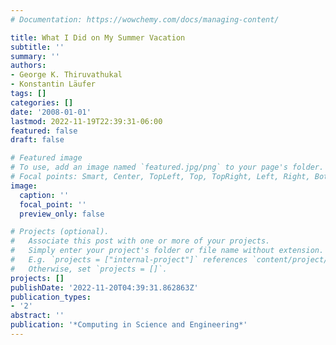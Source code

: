 ```yaml
---
# Documentation: https://wowchemy.com/docs/managing-content/

title: What I Did on My Summer Vacation
subtitle: ''
summary: ''
authors:
- George K. Thiruvathukal
- Konstantin Läufer
tags: []
categories: []
date: '2008-01-01'
lastmod: 2022-11-19T22:39:31-06:00
featured: false
draft: false

# Featured image
# To use, add an image named `featured.jpg/png` to your page's folder.
# Focal points: Smart, Center, TopLeft, Top, TopRight, Left, Right, BottomLeft, Bottom, BottomRight.
image:
  caption: ''
  focal_point: ''
  preview_only: false

# Projects (optional).
#   Associate this post with one or more of your projects.
#   Simply enter your project's folder or file name without extension.
#   E.g. `projects = ["internal-project"]` references `content/project/deep-learning/index.md`.
#   Otherwise, set `projects = []`.
projects: []
publishDate: '2022-11-20T04:39:31.862863Z'
publication_types:
- '2'
abstract: ''
publication: '*Computing in Science and Engineering*'
---
```

